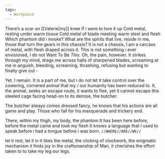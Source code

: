 ```yaml
---
tags:
  - Workpiece
---
```

There’s a scar on [[Valerie|my]] knee
If i were to tore it up
Cold metal, resting under warm tissue
Cold metal of blade meeting warm steel and flesh
Which phantom did i invoke?
What are the spirits that live, reside in me, those that turn the gears in this chassis?
It is not a chassis, I am a carcass of metal, with flesh draped across it. 
This is not something i ever envisioned, I do not Want To Be *This*. 
Oh, the pain, however. It strikes through my mind, drags me across halls of sharpened blades, screaming at me in anguish,
bleeding, screaming, thrashing, refusing but wanting to finally give out - 

Yet. I remain.
It is a part of me, but i do not let it take control over the cowering, cornered animal that my / our humanity has been reduced to. It, the animal, seeks an escape route, it wants to flee, yet it cannot escape this steeled cage facing head-on to its demise, the butcher.

The butcher always comes dressed fancy, he knows that his actions are all game and play. Those who fall for his masquerade and trickery end. 

There, within my thigh, my body, the phantom
It has been here before, before the metal came and took my flesh
It knows a language 
that I used to speak
before i had a tongue
before i was born.
`//WHERE//ARE//WE//`

let it rest, let it in
it likes the metal, the clicking of clockwork, the enigmatic mechanism 
it finds joy in the craftsmanship of Man, it cherishes the effort taken to
to
take my leg
our legs.
